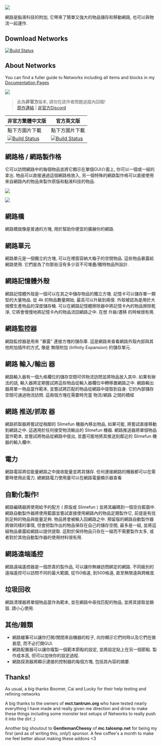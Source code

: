![](https://github.com/Sefiraat/Networks/blob/master/images/logo/logo_large.png?raw=true)

網路是黏液科技的附加, 它帶來了簡單又強大的物品儲存和移動網路, 也可以與物流一起運作.

## Download Networks

[![Build Status](https://thebusybiscuit.github.io/builds/Sefiraat/Networks/master/badge.svg)](https://thebusybiscuit.github.io/builds/Sefiraat/Networks/master)

## About Networks

You can find a fuller guide to Networks including all items and blocks in my [Documentation Pages](https://sefiraat.gitbook.io/docs/)

![](https://github.com/Sefiraat/Networks/blob/master/images/wiki/setup.png?raw=true)

> 此為**非官方**版本, 請勿在該作者問題追蹤內回報! <br>
> [原作連結](https://github.com/Sefiraat/Networks) | [非官方Discord](https://discord.gg/GF4CwjFXT9)

| 非官方繁體中文版 | 官方英文版 |
| -------- | -------- |
| 點下方圖片下載 | 點下方圖片下載 |
| [![Build Status](https://xMikux.github.io/builds/SlimeTraditionalTranslation/Networks/master/badge.svg)](https://xMikux.github.io/builds/SlimeTraditionalTranslation/Networks/master) | [![Build Status](https://thebusybiscuit.github.io/builds/Sefiraat/Networks/master/badge.svg)](https://thebusybiscuit.github.io/builds/Sefiraat/Networks/master) |

## 網路格 / 網路製作格

它可以訪問網路中的每個物品並將它顯示在單個GUI介面上, 你可以一個或一組的拿出. 物品可以直接通過這個網路格放入, 另一個特殊的網路製作格可以直接使用來自網路內的物品來製作原版和黏液科技的物品.

![](https://github.com/Sefiraat/Networks/blob/master/images/wiki/grid.png?raw=true)

![](https://github.com/Sefiraat/Networks/blob/master/images/wiki/grid_crafting.png?raw=true)

## 網路橋

網路橋就像是普通的方塊, 用於幫助你便宜的擴展你的網路.

## 網路單元
網路單元是一個獨立的方塊, 可以在裡面容納大箱子的空間物品. 這些物品暴露給網路使用. 它們是為了你那些沒有多少貨不可堆疊/獨特物品所設計.

## 網路記憶體外殼
網路記憶體外殼是一個可以在其之中儲存物品的獨立方塊. 記憶卡可以儲存單一類型的大量物品. 從 4k 的物品數量開始, 最高可以升級到兩億. 外殼被認為是用於大規模生產物品的深度儲存桶.
可以在網路記憶體擦除器中將記憶卡內的物品擦除乾淨, 它將會慢慢地將記憶卡內的物品流回網路之中. 在想 升級/遷移 的時候很有用.

## 網路監控器
網路監控器是用來 "暴露" 連接方塊的儲存庫. 這是網路來查看網路外殼內部與其他附加插件的方式, 像是 無限附加 (Infinity Expansion) 的儲存單元.

## 網路 輸入/輸出 器
網路輸入器有一個九格欄位的儲存空間可供物流訪問並將物品放入其中. 如果有辦法的話, 輸入器將定期嘗試將這些物品從輸入器欄位中轉移置網路之中.
網路輸出器將單一物品當作範本, 並嘗試將匹配的物品從網路中提取到自身. 它的內部儲存空間可通過物流訪問.
這兩個方塊在需要時充當 物流/網路 之間的橋樑

## 網路 推送/抓取 器
網路抓取器將嘗試從相鄰的 Slimefun 機器內移出物品, 如果可能, 將嘗試直接移動到網路之中. 這適用於任何接受物流輸出的 Slimefun 機器.
網路推送器將單個物品當作範本, 並嘗試將物品從網路中提出, 並盡可能地將其推送到鄰近的 Slimefun 機器的輸入欄中.

## 電力
網路電容將從能量網路之中接收能量並將其儲存. 任何連接網路的機器都可以在需要時使用此電力.
總網路電力使用量可以在網路電量顯示器查看

## 自動化製作!
網路編碼器將使用給予的配方 ( 原版或 Slimefun ) 並將其編碼到一個空白藍圖中.
網路自動製作器將使用藍圖並嘗試直接使用網路內的物品定期製作它, 前提是有找到足夠的物品與能量足夠. 物品將會被輸入回網路之中.
預留版的網路自動製作器將做同樣的事情, 但會把製作出的物品保存在自己的儲存空間, 最多是一組, 並將這組物品暴露給網路以提供提取. 這對於保持物品只存在一組而不需要製作太多, 或者對於其他自動製作器的使用材料很有用.

## 網路遠端遙控
網路遠端遙控器是一個昂貴的製作品, 可以讓你無線訪問綁定的網路. 不同級別的遠端遙控可以訪問不同的最大範圍, 從150格遠, 到500格遠, 直至無限遠與跨維度.

## 垃圾回收
網路清理器將單個物品當作為範本, 並在網路中尋找匹配的物品, 並將其提取並銷毀. 請小心使用.

## 其他/雜類
- 網路蠟筆可以讓你打開/關閉來自機器的粒子, 向你顯示它們何時以及它們在做甚麼, 而不必打開GUI.
- 網路配置器可以讓你複製一個範本節點的設定, 並將設定貼上在另一個節點. 製作成本高, 但可以加快你的設定過程.
- 網路探測器將顯示連接的控制器的每個方塊, 包括其內容的摘要.


## Thanks!

As usual, a big thanks Boomer, Cai and Lucky for their help testing and refining networks

A big thanks to the owners of **mct.tantrum.org** who have tested nearly everything I have made and really given me direction and drive to make these things including some monster test setups of Networks to really push it into the dirt ;)

Another big shoutout to **GentlemanCheesy** of **mc.talosmp.net** for being my first (and as of writing this, only!) sponsor. A few coffee's a month to make me feel better about making these addons <3
